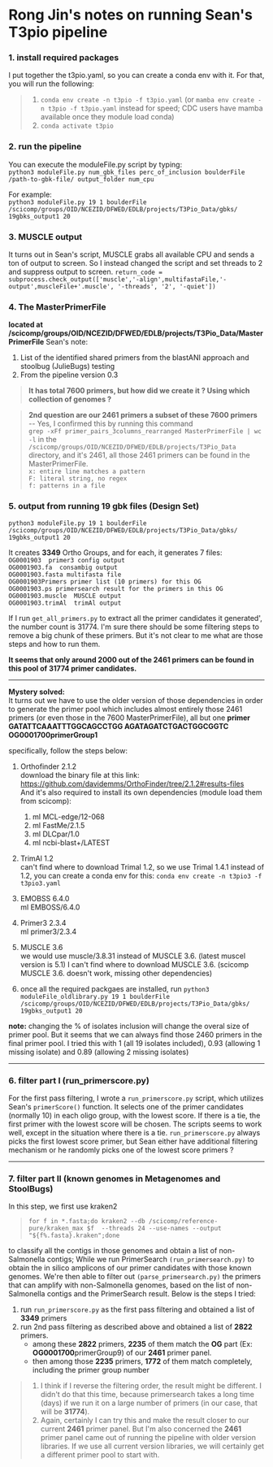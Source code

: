 # Rong Jin's notes on running Sean's T3pio pipeline


### 1.  install required packages  

I put together the t3pio.yaml, so you can create a conda env with it. For that, you will run the following:   
  >   1. `conda env create -n t3pio -f t3pio.yaml` (or `mamba env create -n t3pio -f t3pio.yaml` instead for speed; CDC users have mamba available once they module load conda)   
  >   2.  `conda activate t3pio`  



### 2.  run the pipeline  

You can execute the moduleFile.py script by typing:  
`python3 moduleFile.py num_gbk_files perc_of_inclusion boulderFile /path-to-gbk-file/ output_folder num_cpu`  

For example:  
`python3 moduleFile.py 19 1 boulderFile /scicomp/groups/OID/NCEZID/DFWED/EDLB/projects/T3Pio_Data/gbks/ 19gbks_output1 20`

### 3.  MUSCLE output  
It turns out in Sean's script, MUSCLE grabs all available CPU and sends a ton of output to screen. So I instead changed the script and set threads to 2 and suppress output to screen.
`return_code = subprocess.check_output(['muscle','-align',multifastaFile,'-output',muscleFile+'.muscle', '-threads', '2', '-quiet'])`  


### 4.  The MasterPrimerFile   

 **located at /scicomp/groups/OID/NCEZID/DFWED/EDLB/projects/T3Pio_Data/MasterPrimerFile**  Sean's note:  
1. List of the identified shared primers from the blastANI approach and stoolbug (JulieBugs) testing
2. From the pipeline version 0.3

>  **It has total 7600 primers, but how did we create it ? Using which collection of genomes ?**  

>  **2nd question are our 2461 primers a subset of these 7600 primers**  
>  -- Yes, I confirmed this by running this command  
>  `grep -xFf primer_pairs_3columns_rearranged MasterPrimerFile | wc -l` in the `/scicomp/groups/OID/NCEZID/DFWED/EDLB/projects/T3Pio_Data` directory, and it's 2461, all those 2461 primers can be found in the MasterPrimerFile.    
>  `x: entire line matches a pattern`  
>  `F: literal string, no regex`  
>  `f: patterns in a file`  

### 5. output from running 19 gbk files (Design Set)  
`python3 moduleFile.py 19 1 boulderFile /scicomp/groups/OID/NCEZID/DFWED/EDLB/projects/T3Pio_Data/gbks/ 19gbks_output1 20`  

It creates **3349** Ortho Groups, and for each, it generates 7 files:  
`OG0001903  primer3 config output`  
`OG0001903.fa  consambig output`  
`OG0001903.fasta multifasta file`  
`OG0001903Primers primer list (10 primers) for this OG`  
`OG0001903.ps primersearch result for the primers in this OG`  
`OG0001903.muscle  MUSCLE output`  
`OG0001903.trimAl  trimAl output`  

If I run `get_all_primers.py` to extract all the primer candidates it generated', the number count is 31774.  I'm sure there should be some filtering steps to remove a big chunk of these primers. But it's not clear to me what are those steps and how to run them.

**It seems that only around 2000 out of the 2461 primers can be found in this pool of 31774 primer candidates.**
  
***
**Mystery solved:**  
It turns out we have to use the older version of those dependencies in order to generate the primer pool which includes almost entirely those 2461 primers (or even those in the 7600 MasterPrimerFile), all but one **primer  GATATTCAAATTTGGCAGCCTGG AGATAGATCTGACTGGCGGTC   OG0001700primerGroup1**  

specifically, follow the steps below:  
1. Orthofinder 2.1.2  
download the binary file at this link: https://github.com/davidemms/OrthoFinder/tree/2.1.2#results-files  
And it's also required to install its own dependencies (module load them from scicomp):
    1. ml MCL-edge/12-068
    2. ml FastMe/2.1.5
    3. ml DLCpar/1.0
    4. ml ncbi-blast+/LATEST

2. TrimAl 1.2  
can't find where to download Trimal 1.2, so we use Trimal 1.4.1 instead of 1.2, you can create a conda env for this: `conda env create -n t3pio3 -f t3pio3.yaml`  

3. EMOBSS 6.4.0  
ml EMBOSS/6.4.0

4. Primer3 2.3.4  
ml primer3/2.3.4

5. MUSCLE 3.6  
we would use muscle/3.8.31 instead of MUSCLE 3.6.  (latest muscel version is 5.1)
I can't find where to download MUSCLE 3.6. (scicomp MUSCLE 3.6. doesn't work, missing other dependencies)  

6. once all the required packgaes are installed, run `python3 moduleFile_oldlibrary.py 19 1 boulderFile /scicomp/groups/OID/NCEZID/DFWED/EDLB/projects/T3Pio_Data/gbks/ 19gbks_output1 20`  

**note:** changing the % of isolates inclusion will change the overal size of primer pool. But it seems that we can always find those 2460 primers in the final primer pool.  I tried this with 1 (all 19 isolates included), 0.93 (allowing 1 missing isolate) and 0.89 (allowing 2 missing isolates)   

***
### 6. filter part I  (run_primerscore.py)  

For the first pass filtering, I wrote a `run_primerscore.py` script, which utilizes Sean's `primerScore()` function. It selects one of the primer candidates (normally 10) in each oligo group, with the lowest score. If there is a tie, the first primer with the lowest score will be chosen.  The scripts seems to work well, except in the situation where there is a tie. `run_primerscore.py` always picks the first lowest score primer, but Sean either have additional filtering mechanism or he randomly picks one of the lowest score primers ?   

***
### 7. filter part II  (known genomes in Metagenomes and StoolBugs)   

In this step, we first use kraken2  

>  `for f in *.fasta;do kraken2 --db /scicomp/reference-pure/kraken_max $f  --threads 24 --use-names --output "${f%.fasta}.kraken";done`   

to classify all the contigs in those genomes and obtain a list of non-Salmonella contigs; While we run PrimerSearch `(run_primersearch.py)` to obtain the in silico amplicons of our primer candidates with those known genomes. We're then able to filter out `(parse_primersearch.py)` the primers that can amplify with non-Salmonella genomes, based on the list of non-Salmonella contigs and the PrimerSearch result. Below is the steps I tried:  
1. run `run_primerscore.py` as the first pass filtering and obtained a list of **3349** primers
2. run 2nd pass filtering as described above and obtained a list of **2822** primers.  
    - among these **2822** primers, **2235** of them match the **OG** part (Ex: **OG0001700**primerGroup9) of our **2461** primer panel.  
    - then among those **2235** primers, **1772** of them match completely, including the primer group number  

>  1.  I think if I reverse the filtering order, the result might be different. I didn't do that this time, because primersearch takes a long time (days) if we run it on a large number of primers (in our case, that will be **31774**).  
>  2.  Again, certainly I can try this and make the result closer to our current **2461** primer panel. But I'm also concerned the **2461** primer panel came out of running the pipeline with older version libraries. If we use all current version libraries, we will certainly get a different primer pool to start with.  
